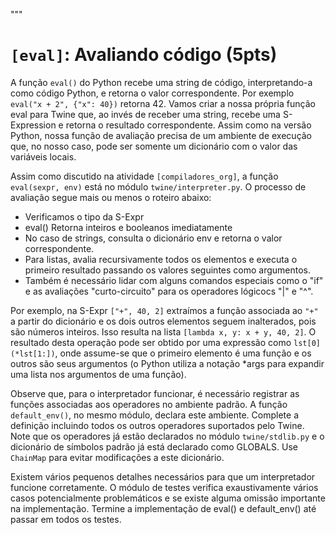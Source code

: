 """
# `[eval]`: Avaliando código (5pts)

A função `eval()` do Python recebe uma string de código, interpretando-a como código Python, e retorna o valor correspondente. Por exemplo `eval("x + 2", {"x": 40})` retorna 42. Vamos criar a nossa própria função eval para Twine que, ao invés de receber uma string, recebe uma S-Expression e retorna o resultado correspondente. Assim como na versão Python, nossa função de avaliação precisa de um ambiente de execução que, no nosso caso, pode ser somente um dicionário com o valor das variáveis locais.

Assim como discutido na atividade `[compiladores_org]`, a função `eval(sexpr, env)` está no módulo `twine/interpreter.py`. O processo de avaliação segue mais ou menos o roteiro abaixo:

- Verificamos o tipo da S-Expr
- eval() Retorna inteiros e booleanos imediatamente
- No caso de strings, consulta o dicionário env e retorna o valor correspondente.
- Para listas, avalia recursivamente todos os elementos e executa o primeiro resultado passando os valores seguintes como argumentos.
- Também é necessário lidar com alguns comandos especiais como o "if" e as avaliações "curto-circuito" para os operadores lógicocs "|" e "^".

Por exemplo, na S-Expr `["+", 40, 2]` extraímos a função associada ao `"+"` a partir do dicionário e os dois outros elementos seguem inalterados, pois são números inteiros. Isso resulta na lista `[lambda x, y: x + y, 40, 2]`. O resultado desta operação pode ser obtido por uma expressão como `lst[0](*lst[1:])`, onde assume-se que o primeiro elemento é uma função e os outros são seus argumentos (o Python utiliza a notação *args para expandir uma lista nos argumentos de uma função).

Observe que, para o interpretador funcionar, é necessário registrar as funções associadas aos operadores no ambiente padrão. A função `default_env()`, no mesmo módulo, declara este ambiente. Complete a definição incluindo todos os outros operadores suportados pelo Twine. Note que os operadores já estão declarados no módulo `twine/stdlib.py` e o dicionário de símbolos padrão já está declarado como GLOBALS. Use `ChainMap` para evitar modificações a este dicionário.

Existem vários pequenos detalhes necessários para que um interpretador funcione corretamente. O módulo de testes verifica exaustivamente vários casos potencialmente problemáticos e se existe alguma omissão importante na implementação. Termine a implementação de eval() e default_env() até passar em todos os testes. 

